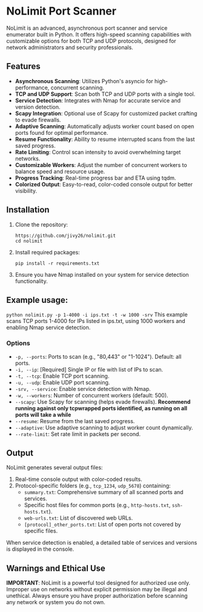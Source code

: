 # NoLimit Port Scanner

NoLimit is an advanced, asynchronous port scanner and service enumerator built in Python. It offers high-speed scanning capabilities with customizable options for both TCP and UDP protocols, designed for network administrators and security professionals.

## Features

- **Asynchronous Scanning**: Utilizes Python's asyncio for high-performance, concurrent scanning.
- **TCP and UDP Support**: Scan both TCP and UDP ports with a single tool.
- **Service Detection**: Integrates with Nmap for accurate service and version detection.
- **Scapy Integration**: Optional use of Scapy for customized packet crafting to evade firewalls.
- **Adaptive Scanning**: Automatically adjusts worker count based on open ports found for optimal performance.
- **Resume Functionality**: Ability to resume interrupted scans from the last saved progress.
- **Rate Limiting**: Control scan intensity to avoid overwhelming target networks.
- **Customizable Workers**: Adjust the number of concurrent workers to balance speed and resource usage.
- **Progress Tracking**: Real-time progress bar and ETA using tqdm.
- **Colorized Output**: Easy-to-read, color-coded console output for better visibility.

## Installation

1. Clone the repository:
   ```
   https://github.com/jivy26/nolimit.git
   cd nolimit
   ```

2. Install required packages:
   ```
   pip install -r requirements.txt
   ```

3. Ensure you have Nmap installed on your system for service detection functionality.

## Example usage:
`python nolimit.py -p 1-4000 -i ips.txt -t -w 1000 -srv`
This example scans TCP ports 1-4000 for IPs listed in ips.txt, using 1000 workers and enabling Nmap service detection.

### Options

- `-p, --ports`: Ports to scan (e.g., "80,443" or "1-1024"). Default: all ports.
- `-i, --ip`: [Required] Single IP or file with list of IPs to scan.
- `-t, --tcp`: Enable TCP port scanning.
- `-u, --udp`: Enable UDP port scanning.
- `-srv, --service`: Enable service detection with Nmap.
- `-w, --workers`: Number of concurrent workers (default: 500).
- `--scapy`: Use Scapy for scanning (helps evade firewalls). **Recommend running against only tcpwrapped ports identified, as running on all ports will take a while**
- `--resume`: Resume from the last saved progress.
- `--adaptive`: Use adaptive scanning to adjust worker count dynamically.
- `--rate-limit`: Set rate limit in packets per second.

## Output

NoLimit generates several output files:

1. Real-time console output with color-coded results.
2. Protocol-specific folders (e.g., `tcp_1234`, `udp_5678`) containing:
   - `summary.txt`: Comprehensive summary of all scanned ports and services.
   - Specific host files for common ports (e.g., `http-hosts.txt`, `ssh-hosts.txt`).
   - `web-urls.txt`: List of discovered web URLs.
   - `[protocol]_other_ports.txt`: List of open ports not covered by specific files.

When service detection is enabled, a detailed table of services and versions is displayed in the console.

## Warnings and Ethical Use

**IMPORTANT**: NoLimit is a powerful tool designed for authorized use only. Improper use on networks without explicit permission may be illegal and unethical. Always ensure you have proper authorization before scanning any network or system you do not own.
